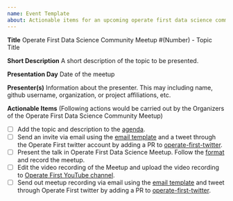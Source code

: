 ```yaml
---
name: Event Template
about: Actionable items for an upcoming operate first data science community meetup.
---
```


**Title**
Operate First Data Science Community Meetup #(Number) - Topic Title

**Short Description**
A short description of the topic to be presented.

**Presentation Day**
Date of the meetup

**Presenter(s)**
Information about the presenter. This may including name, github username, organization, or project affiliations, etc.

**Actionable Items**
(Following actions would be carried out by the Organizers of the Operate First Data Science Community Meetup)

- [ ]  Add the topic and description to the [agenda](../../docs/content.md).
- [ ] Send an invite via email using the [email template](../../docs/email_templates/invite_template.md) and a tweet through the Operate First twitter account by adding a PR to [operate-first-twitter](https://github.com/operate-first/operate-first-twitter).
- [ ] Present the talk in Operate First Data Science Meetup. Follow the [format](../../docs/format.md) and record the meetup.
- [ ] Edit the video recording of the Meetup and upload the video recording to [Operate First YouTube channel](https://www.youtube.com/channel/UCe87bwqlGoBQs2RvMQZ5_sg).
- [ ] Send out meetup recording via email using the [email template](../../docs/email_templates/postmeetup_update.md) and tweet through Operate First twitter by adding a PR to [operate-first-twitter](https://github.com/operate-first/operate-first-twitter).
